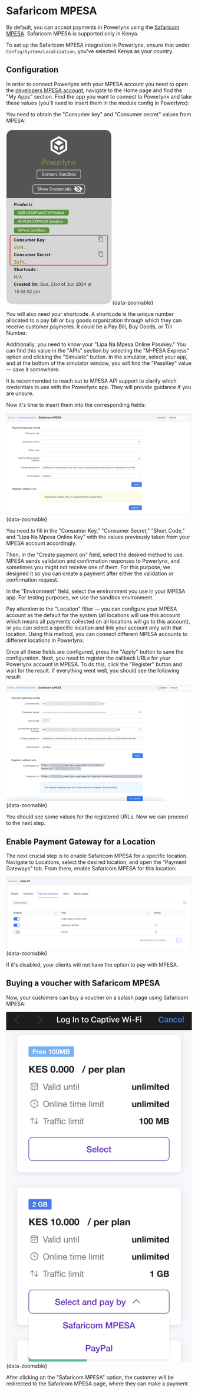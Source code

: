 # Safaricom MPESA

By default, you can accept payments in Powerlynx using the [Safaricom MPESA](https://www.safaricom.co.ke/). Safaricom MPESA is supported only in Kenya.

To set up the Safaricom MPESA integration in Powerlynx, ensure that under `Config/System/Localization`, you've selected Kenya as your country.

## Configuration

In order to connect Powerlynx with your MPESA account you need to open the [developers MPESA account](https://developer.safaricom.co.ke), navigate to the Home page and find the "My Apps" section. Find the app you want to connect to Powerlynx and take these values (you'll need to insert them in the module config in Powerlynx):

You need to obtain the "Consumer key" and "Consumer secret" values from MPESA:

![MPESA credentials](images/mpesa_creds.png){data-zoomable}

You will also need your shortcode. A shortcode is the unique number allocated to a pay bill or buy goods organization through which they can receive customer payments. It could be a Pay Bill, Buy Goods, or Till Number.

Additionally, you need to know your "Lipa Na Mpesa Online Passkey." You can find this value in the "APIs" section by selecting the "M-PESA Express" option and clicking the "Simulate" button. In the simulator, select your app, and at the bottom of the simulator window, you will find the "PassKey" value — save it somewhere.

It is recommended to reach out to MPESA API support to clarify which credentials to use with the Powerlynx app. They will provide guidance if you are unsure.

Now it's time to insert them into the corresponding fields:

![Mpesa config](images/mpesa_config.png){data-zoomable}

You need to fill in the "Consumer Key," "Consumer Secret," "Short Code," and "Lipa Na Mpesa Online Key" with the values previously taken from your MPESA account accordingly.

Then, in the "Create payment on" field, select the desired method to use. MPESA sends validation and confirmation responses to Powerlynx, and sometimes you might not receive one of them. For this purpose, we designed it so you can create a payment after either the validation or confirmation request.

In the "Environment" field, select the environment you use in your MPESA app. For testing purposes, we use the sandbox environment.

Pay attention to the "Location" filter — you can configure your MPESA account as the default for the system (all locations will use this account which means all payments collected on all locations will go to this account), or you can select a specific location and link your account only with that location. Using this method, you can connect different MPESA accounts to different locations in Powerlynx.

Once all these fields are configured, press the "Apply" button to save the configuration. Next, you need to register the callback URLs for your Powerlynx account in MPESA. To do this, click the "Register" button and wait for the result. If everything went well, you should see the following result:

![Mpesa URLs](images/mpesa-urls.png){data-zoomable}

You should see some values for the registered URLs. Now we can proceed to the next step.

## Enable Payment Gateway for a Location

The next crucial step is to enable Safaricom MPESA for a specific location. Navigate to Locations, select the desired location, and open the "Payment Gateways" tab. From there, enable Safaricom MPESA for this location:

![Mpesa enable](images/mpesa-enable-for-location.png){data-zoomable}

If it's disabled, your clients will not have the option to pay with MPESA.

## Buying a voucher with Safaricom MPESA

Now, your customers can buy a voucher on a splash page using Safaricom MPESA:

![MPESA payment](images/pay_with_mpesa.jpeg){data-zoomable}

After clicking on the "Safaricom MPESA" option, the customer will be redirected to the Safaricom MPESA page, where they can make a payment.
